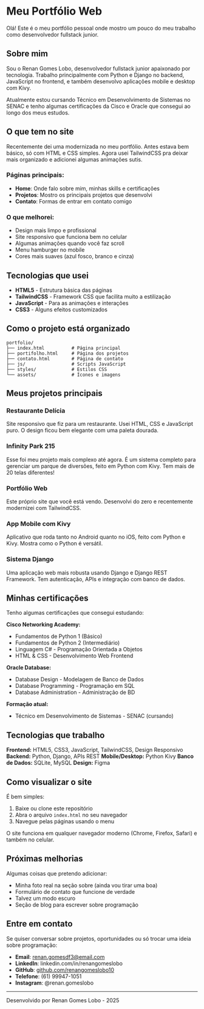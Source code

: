 # Meu Portfólio Web

Olá! Este é o meu portfólio pessoal onde mostro um pouco do meu trabalho como desenvolvedor fullstack junior.

## Sobre mim

Sou o Renan Gomes Lobo, desenvolvedor fullstack junior apaixonado por tecnologia. Trabalho principalmente com Python e Django no backend, JavaScript no frontend, e também desenvolvo aplicações mobile e desktop com Kivy. 

Atualmente estou cursando Técnico em Desenvolvimento de Sistemas no SENAC e tenho algumas certificações da Cisco e Oracle que consegui ao longo dos meus estudos.

## O que tem no site

Recentemente dei uma modernizada no meu portfólio. Antes estava bem básico, só com HTML e CSS simples. Agora usei TailwindCSS pra deixar mais organizado e adicionei algumas animações sutis.

### Páginas principais:
- **Home**: Onde falo sobre mim, minhas skills e certificações
- **Projetos**: Mostro os principais projetos que desenvolvi
- **Contato**: Formas de entrar em contato comigo

### O que melhorei:
- Design mais limpo e profissional
- Site responsivo que funciona bem no celular
- Algumas animações quando você faz scroll
- Menu hamburger no mobile
- Cores mais suaves (azul fosco, branco e cinza)

## Tecnologias que usei

- **HTML5** - Estrutura básica das páginas
- **TailwindCSS** - Framework CSS que facilita muito a estilização
- **JavaScript** - Para as animações e interações
- **CSS3** - Alguns efeitos customizados

## Como o projeto está organizado

```
portfolio/
├── index.html          # Página principal
├── portifolho.html     # Página dos projetos
├── contato.html        # Página de contato
├── js/                 # Scripts JavaScript
├── styles/             # Estilos CSS
└── assets/             # Ícones e imagens
```

## Meus projetos principais

### Restaurante Delícia
Site responsivo que fiz para um restaurante. Usei HTML, CSS e JavaScript puro. O design ficou bem elegante com uma paleta dourada.

### Infinity Park 215
Esse foi meu projeto mais complexo até agora. É um sistema completo para gerenciar um parque de diversões, feito em Python com Kivy. Tem mais de 20 telas diferentes!

### Portfólio Web
Este próprio site que você está vendo. Desenvolvi do zero e recentemente modernizei com TailwindCSS.

### App Mobile com Kivy
Aplicativo que roda tanto no Android quanto no iOS, feito com Python e Kivy. Mostra como o Python é versátil.

### Sistema Django
Uma aplicação web mais robusta usando Django e Django REST Framework. Tem autenticação, APIs e integração com banco de dados.

## Minhas certificações

Tenho algumas certificações que consegui estudando:

**Cisco Networking Academy:**
- Fundamentos de Python 1 (Básico)
- Fundamentos de Python 2 (Intermediário)
- Linguagem C# - Programação Orientada a Objetos
- HTML & CSS - Desenvolvimento Web Frontend

**Oracle Database:**
- Database Design - Modelagem de Banco de Dados
- Database Programming - Programação em SQL
- Database Administration - Administração de BD

**Formação atual:**
- Técnico em Desenvolvimento de Sistemas - SENAC (cursando)

## Tecnologias que trabalho

**Frontend:** HTML5, CSS3, JavaScript, TailwindCSS, Design Responsivo
**Backend:** Python, Django, APIs REST
**Mobile/Desktop:** Python Kivy
**Banco de Dados:** SQLite, MySQL
**Design:** Figma

## Como visualizar o site

É bem simples:

1. Baixe ou clone este repositório
2. Abra o arquivo `index.html` no seu navegador
3. Navegue pelas páginas usando o menu

O site funciona em qualquer navegador moderno (Chrome, Firefox, Safari) e também no celular.

## Próximas melhorias

Algumas coisas que pretendo adicionar:

- Minha foto real na seção sobre (ainda vou tirar uma boa)
- Formulário de contato que funcione de verdade
- Talvez um modo escuro
- Seção de blog para escrever sobre programação

## Entre em contato

Se quiser conversar sobre projetos, oportunidades ou só trocar uma ideia sobre programação:

- **Email**: renan.gomesdf3@email.com
- **LinkedIn**: linkedin.com/in/renangomeslobo
- **GitHub**: [github.com/renangomeslobo10](https://github.com/Renandf143)
- **Telefone**: (61) 99947-1051
- **Instagram**: @renan.gomeslobo

---

Desenvolvido por Renan Gomes Lobo - 2025
